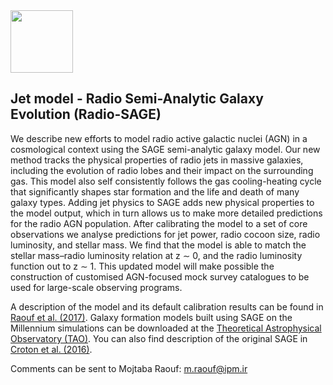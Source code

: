
<img src="https://github.com/mojtabaraouf/sage/edit/master/Radio-SAGE-LOGO.jpg" width="100">

## Jet model - Radio Semi-Analytic Galaxy Evolution (Radio-SAGE)

We describe new efforts to model radio active galactic nuclei (AGN) in a cosmological context using the SAGE semi-analytic galaxy model. Our new method tracks the physical properties of radio jets in massive galaxies, including the evolution of radio lobes and their impact on the surrounding gas. This model also self consistently follows the gas cooling-heating cycle that significantly shapes star formation and the life and death of many galaxy types. Adding jet physics to SAGE adds new physical properties to the model output, which in turn allows us to make more detailed predictions for the radio AGN population. After calibrating the model to a set of core observations we analyse predictions for jet power, radio cocoon size, radio luminosity, and stellar mass. We find that the model is able to match the stellar mass–radio luminosity relation at z ∼ 0, and the radio luminosity function out to z ∼ 1. This updated model will make possible the construction of customised AGN-focused mock survey catalogues to be used for large-scale observing programs.

A description of the model and its default calibration results can be found in [Raouf et al. (2017)](https://arxiv.org/abs/1706.06595). Galaxy formation models built using SAGE on the Millennium simulations can be downloaded at the [Theoretical Astrophysical Observatory (TAO)](https://tao.asvo.org.au/). You can also find description of the original SAGE in [Croton et al. (2016)](https://arxiv.org/abs/1601.04709).

Comments can be sent to Mojtaba Raouf: m.raouf@ipm.ir 
